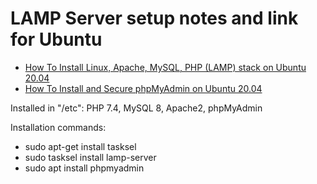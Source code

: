 # LAMP Server setup notes and link for Ubuntu

* [How To Install Linux, Apache, MySQL, PHP (LAMP) stack on Ubuntu 20.04](https://www.digitalocean.com/community/tutorials/how-to-install-linux-apache-mysql-php-lamp-stack-on-ubuntu-20-04)
* [How To Install and Secure phpMyAdmin on Ubuntu 20.04](https://www.digitalocean.com/community/tutorials/how-to-install-and-secure-phpmyadmin-on-ubuntu-20-04)
<!-- * []() -->

Installed in "/etc": PHP 7.4, MySQL 8, Apache2, phpMyAdmin

Installation commands:
* sudo apt-get install tasksel
* sudo tasksel install lamp-server
* sudo apt install phpmyadmin